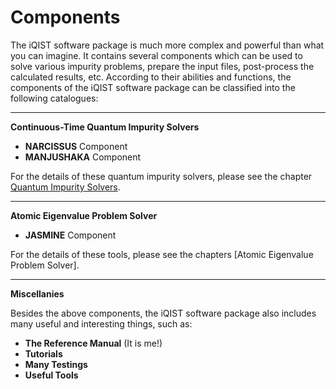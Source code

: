 # Components

The iQIST software package is much more complex and powerful than what you can imagine. It contains several components which can be used to solve various impurity problems, prepare the input files, post-process the calculated results, etc. According to their abilities and functions, the components of the iQIST software package can be classified into the following catalogues:

---

**Continuous-Time Quantum Impurity Solvers**

* **NARCISSUS** Component
* **MANJUSHAKA** Component

For the details of these quantum impurity solvers, please see the chapter [Quantum Impurity Solvers](../ch04/index.md).

---

**Atomic Eigenvalue Problem Solver**

* **JASMINE** Component

For the details of these tools, please see the chapters [Atomic Eigenvalue Problem Solver].

---

**Miscellanies**

Besides the above components, the iQIST software package also includes many useful and interesting things, such as:

* **The Reference Manual** (It is me!)
* **Tutorials**
* **Many Testings**
* **Useful Tools**
